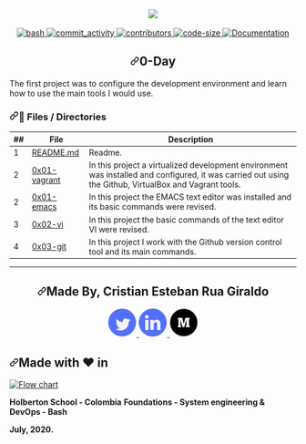 <article class="markdown-body entry-content container-lg" itemprop="text"><p align="center">
     </p><p align="center">
          <a target="_blank" rel="noopener noreferrer" href="https://camo.githubusercontent.com/80e4aef5357b80f03b960818a751e2be258ccc97/68747470733a2f2f7777772e686f6c626572746f6e7363686f6f6c2e636f6d2f686f6c626572746f6e2d6c6f676f2e706e67"><img src="https://camo.githubusercontent.com/80e4aef5357b80f03b960818a751e2be258ccc97/68747470733a2f2f7777772e686f6c626572746f6e7363686f6f6c2e636f6d2f686f6c626572746f6e2d6c6f676f2e706e67" width="360" data-canonical-src="https://www.holbertonschool.com/holberton-logo.png" style="max-width:100%;"></a>
     </p>
     <p align="center">
          <a href="https://github.com/ellerbrock/open-source-badges/">
               <img alt="bash" src="https://camo.githubusercontent.com/af0bfb10fe1fe6de2a4bb8ef91abc87a7ca1ca81/68747470733a2f2f6261646765732e66726170736f66742e636f6d2f626173682f76312f626173682e706e673f763d313033" data-canonical-src="https://badges.frapsoft.com/bash/v1/bash.png?v=103" style="max-width:100%;">
          </a>
          <a href="https://github.com/Crua0316/holbertonschool-zero_day/commits/master">
               <img alt="commit_activity" src="https://camo.githubusercontent.com/138b3cfc7bb8c92524e468dc40f76d799d2300c0/68747470733a2f2f696d672e736869656c64732e696f2f6769746875622f636f6d6d69742d61637469766974792f792f6c6c616e6f6a732f686f6c626572746f6e7363686f6f6c2d7a65726f5f646179" data-canonical-src="https://img.shields.io/github/commit-activity/y/llanojs/holbertonschool-zero_day" style="max-width:100%;">
          </a>
          <a href="https://github.com/Crua0316/holbertonschool-zero_day/graphs/contributors">
               <img alt="contributors" src="https://camo.githubusercontent.com/d24c005809a54db017dc63e62909ce3b4dfb8eb8/68747470733a2f2f696d672e736869656c64732e696f2f6769746875622f636f6e7472696275746f72732f6c6c616e6f6a732f686f6c626572746f6e7363686f6f6c2d7a65726f5f646179" data-canonical-src="https://img.shields.io/github/contributors/llanojs/holbertonschool-zero_day" style="max-width:100%;">
          </a>
          <a href="https://github.com/Crua0316/holbertonschool-zero_day">
               <img alt="code-size" src="https://camo.githubusercontent.com/7a9c28cba921e4912c10b03751313a3669fdb514/68747470733a2f2f696d672e736869656c64732e696f2f6769746875622f6c616e6775616765732f636f64652d73697a652f6c6c616e6f6a732f686f6c626572746f6e7363686f6f6c2d7a65726f5f646179" data-canonical-src="https://img.shields.io/github/languages/code-size/llanojs/holbertonschool-zero_day" style="max-width:100%;">
          </a>
          <a href="https://github.com/Crua0316/holbertonschool-zero_day">
               <img alt="Documentation" src="https://camo.githubusercontent.com/6cdecf8c0357fc66980e681721ed491a66e3ee31/68747470733a2f2f696d672e736869656c64732e696f2f62616467652f646f63756d656e746174696f6e2d7965732d627269676874677265656e2e737667" data-canonical-src="https://img.shields.io/badge/documentation-yes-brightgreen.svg" style="max-width:100%;">
          </a>
     </p>
<p></p>
<h1 align="center"><a id="user-content-0-day-" class="anchor" aria-hidden="true" href="#0-day-"><svg class="octicon octicon-link" viewBox="0 0 16 16" version="1.1" width="16" height="16" aria-hidden="true"><path fill-rule="evenodd" d="M7.775 3.275a.75.75 0 001.06 1.06l1.25-1.25a2 2 0 112.83 2.83l-2.5 2.5a2 2 0 01-2.83 0 .75.75 0 00-1.06 1.06 3.5 3.5 0 004.95 0l2.5-2.5a3.5 3.5 0 00-4.95-4.95l-1.25 1.25zm-4.69 9.64a2 2 0 010-2.83l2.5-2.5a2 2 0 012.83 0 .75.75 0 001.06-1.06 3.5 3.5 0 00-4.95 0l-2.5 2.5a3.5 3.5 0 004.95 4.95l1.25-1.25a.75.75 0 00-1.06-1.06l-1.25 1.25a2 2 0 01-2.83 0z"></path></svg></a>0-Day </h1>
<p>The first project was to configure the development environment and learn how to use the main tools I would use.</p>
<h3><a id="user-content-file_folder-files--directories" class="anchor" aria-hidden="true" href="#file_folder-files--directories"><svg class="octicon octicon-link" viewBox="0 0 16 16" version="1.1" width="16" height="16" aria-hidden="true"><path fill-rule="evenodd" d="M7.775 3.275a.75.75 0 001.06 1.06l1.25-1.25a2 2 0 112.83 2.83l-2.5 2.5a2 2 0 01-2.83 0 .75.75 0 00-1.06 1.06 3.5 3.5 0 004.95 0l2.5-2.5a3.5 3.5 0 00-4.95-4.95l-1.25 1.25zm-4.69 9.64a2 2 0 010-2.83l2.5-2.5a2 2 0 012.83 0 .75.75 0 001.06-1.06 3.5 3.5 0 00-4.95 0l-2.5 2.5a3.5 3.5 0 004.95 4.95l1.25-1.25a.75.75 0 00-1.06-1.06l-1.25 1.25a2 2 0 01-2.83 0z"></path></svg></a><g-emoji class="g-emoji" alias="file_folder" fallback-src="https://github.githubassets.com/images/icons/emoji/unicode/1f4c1.png">📁</g-emoji> Files / Directories</h3>
<table>
<thead>
<tr>
<th>##</th>
<th>File</th>
<th>Description</th>
</tr>
</thead>
<tbody>
<tr>
<td>1</td>
<td><a href="/Crua0316/holbertonschool-zero_day/blob/master/README.md">README.md</a></td>
<td>Readme.</td>
</tr>
<tr>
<td>2</td>
<td><a href="/Crua0316/holbertonschool-zero_day/tree/master/0x00-vagrant">0x01-vagrant</a></td>
<td>In this project a virtualized development environment was installed and configured, it was carried out using the Github, VirtualBox and Vagrant tools.</td>
</tr>
<tr>
<td>2</td>
<td><a href="/Crua0316/holbertonschool-zero_day/tree/master/0x01-emacs">0x01-emacs</a></td>
<td>In this project the EMACS text editor was installed and its basic commands were revised.</td>
</tr>
<tr>
<td>3</td>
<td><a href="/Crua0316/holbertonschool-zero_day/tree/master/0x02-vi">0x02-vi</a></td>
<td>In this project the basic commands of the text editor VI were revised.</td>
</tr>
<tr>
<td>4</td>
<td><a href="/Crua0316/holbertonschool-zero_day/tree/master/0x03-git">0x03-git</a></td>
<td>In this project I work with the Github version control tool and its main commands.</td>
</tr>
</tbody>
</table>
<hr>
<p align="center">
    </p><h2 align="center"><a id="user-content-by-cristian-esteban-rua-giraldo" class="anchor" aria-hidden="true" href="#by-cristian-esteban-rua-giraldo"><svg class="octicon octicon-link" viewBox="0 0 16 16" version="1.1" width="16" height="16" aria-hidden="true"><path fill-rule="evenodd" d="M7.775 3.275a.75.75 0 001.06 1.06l1.25-1.25a2 2 0 112.83 2.83l-2.5 2.5a2 2 0 01-2.83 0 .75.75 0 00-1.06 1.06 3.5 3.5 0 004.95 0l2.5-2.5a3.5 3.5 0 00-4.95-4.95l-1.25 1.25zm-4.69 9.64a2 2 0 010-2.83l2.5-2.5a2 2 0 012.83 0 .75.75 0 001.06-1.06 3.5 3.5 0 00-4.95 0l-2.5 2.5a3.5 3.5 0 004.95 4.95l1.25-1.25a.75.75 0 00-1.06-1.06l-1.25 1.25a2 2 0 01-2.83 0z"></path></svg></a>Made By, Cristian Esteban Rua Giraldo</h2>
      <p align="center">
        <a href="https://https://twitter.com/CrissGame" rel="nofollow">
            <img alt="twitter_page" src="https://raw.githubusercontent.com/EckoJuan/Readme_template/master/images/twitter.png" height="50" width="50" style="max-width:100%;">
        </a>
        <a href="https://www.linkedin.com/in/cristian-rua-691a641ab/" rel="nofollow">
            <img alt="linkedin_page" src="https://raw.githubusercontent.com/EckoJuan/Readme_template/master/images/linkedin.png" height="50" width="50" style="max-width:100%;">
        </a>
        <a href="https://medium.com/@cresrugi" rel="nofollow">
            <img alt="medium_page" src="https://raw.githubusercontent.com/EckoJuan/Readme_template/master/images/medium.png" height="50" width="50" style="max-width:100%;">
        </a>
      </p>
<p></p>
<h2><a id="user-content-made-with-heart-in" class="anchor" aria-hidden="true" href="#made-with-heart-in"><svg class="octicon octicon-link" viewBox="0 0 16 16" version="1.1" width="16" height="16" aria-hidden="true"><path fill-rule="evenodd" d="M7.775 3.275a.75.75 0 001.06 1.06l1.25-1.25a2 2 0 112.83 2.83l-2.5 2.5a2 2 0 01-2.83 0 .75.75 0 00-1.06 1.06 3.5 3.5 0 004.95 0l2.5-2.5a3.5 3.5 0 00-4.95-4.95l-1.25 1.25zm-4.69 9.64a2 2 0 010-2.83l2.5-2.5a2 2 0 012.83 0 .75.75 0 001.06-1.06 3.5 3.5 0 00-4.95 0l-2.5 2.5a3.5 3.5 0 004.95 4.95l1.25-1.25a.75.75 0 00-1.06-1.06l-1.25 1.25a2 2 0 01-2.83 0z"></path></svg></a>Made with <g-emoji class="g-emoji" alias="heart" fallback-src="https://github.githubassets.com/images/icons/emoji/unicode/2764.png">❤️</g-emoji> in</h2>
<p><a target="_blank" rel="noopener noreferrer" href="https://camo.githubusercontent.com/80e4aef5357b80f03b960818a751e2be258ccc97/68747470733a2f2f7777772e686f6c626572746f6e7363686f6f6c2e636f6d2f686f6c626572746f6e2d6c6f676f2e706e67"><img src="https://camo.githubusercontent.com/80e4aef5357b80f03b960818a751e2be258ccc97/68747470733a2f2f7777772e686f6c626572746f6e7363686f6f6c2e636f6d2f686f6c626572746f6e2d6c6f676f2e706e67" alt="Flow chart" data-canonical-src="https://www.holbertonschool.com/holberton-logo.png" style="max-width:100%;"></a></p>
<p><strong>Holberton School - Colombia</strong>
<strong>Foundations - System engineering &amp; DevOps - Bash</strong></p>
<p><strong>July, 2020.</strong></p>
</article>